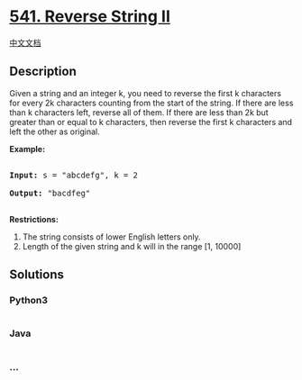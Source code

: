 # [541. Reverse String II](https://leetcode.com/problems/reverse-string-ii)

[中文文档](/solution/0500-0599/0541.Reverse%20String%20II/README.md)

## Description

</p>

Given a string and an integer k, you need to reverse the first k characters for every 2k characters counting from the start of the string. If there are less than k characters left, reverse all of them. If there are less than 2k but greater than or equal to k characters, then reverse the first k characters and left the other as original.

</p>

<p><b>Example:</b><br />

<pre>

<b>Input:</b> s = "abcdefg", k = 2

<b>Output:</b> "bacdfeg"

</pre>

</p>

<b>Restrictions:</b> </b>

<ol>

<li> The string consists of lower English letters only.</li>

<li> Length of the given string and k will in the range [1, 10000]</li>

</ol>

## Solutions

<!-- tabs:start -->

### **Python3**

```python

```

### **Java**

```java

```

### **...**

```

```

<!-- tabs:end -->
